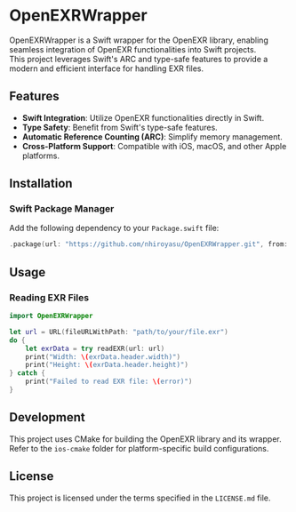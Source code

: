# OpenEXRWrapper

OpenEXRWrapper is a Swift wrapper for the OpenEXR library, enabling seamless integration of OpenEXR functionalities into Swift projects.  
This project leverages Swift's ARC and type-safe features to provide a modern and efficient interface for handling EXR files.

## Features

- **Swift Integration**: Utilize OpenEXR functionalities directly in Swift.
- **Type Safety**: Benefit from Swift's type-safe features.
- **Automatic Reference Counting (ARC)**: Simplify memory management.
- **Cross-Platform Support**: Compatible with iOS, macOS, and other Apple platforms.

## Installation

### Swift Package Manager
Add the following dependency to your `Package.swift` file:

```swift
.package(url: "https://github.com/nhiroyasu/OpenEXRWrapper.git", from: "0.1.0")
```

## Usage

### Reading EXR Files

```swift
import OpenEXRWrapper

let url = URL(fileURLWithPath: "path/to/your/file.exr")
do {
    let exrData = try readEXR(url: url)
    print("Width: \(exrData.header.width)")
    print("Height: \(exrData.header.height)")
} catch {
    print("Failed to read EXR file: \(error)")
}
```

## Development

This project uses CMake for building the OpenEXR library and its wrapper. Refer to the `ios-cmake` folder for platform-specific build configurations.

## License

This project is licensed under the terms specified in the `LICENSE.md` file.
